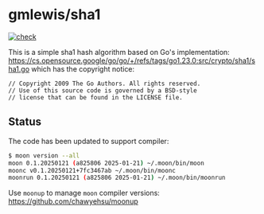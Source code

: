 # gmlewis/sha1
[![check](https://github.com/gmlewis/moonbit-sha1/actions/workflows/check.yml/badge.svg)](https://github.com/gmlewis/moonbit-sha1/actions/workflows/check.yml)

This is a simple sha1 hash algorithm based on Go's implementation:
https://cs.opensource.google/go/go/+/refs/tags/go1.23.0:src/crypto/sha1/sha1.go
which has the copyright notice:

```
// Copyright 2009 The Go Authors. All rights reserved.
// Use of this source code is governed by a BSD-style
// license that can be found in the LICENSE file.
```

## Status

The code has been updated to support compiler:

```bash
$ moon version --all
moon 0.1.20250121 (a825806 2025-01-21) ~/.moon/bin/moon
moonc v0.1.20250121+7fc3467ab ~/.moon/bin/moonc
moonrun 0.1.20250121 (a825806 2025-01-21) ~/.moon/bin/moonrun
```

Use `moonup` to manage `moon` compiler versions:
https://github.com/chawyehsu/moonup
